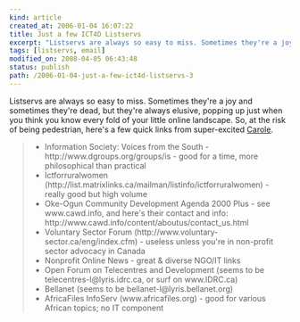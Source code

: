 ```yaml
---
kind: article
created_at: 2006-01-04 16:07:22
title: Just a few ICT4D Listservs
excerpt: "Listservs are always so easy to miss. Sometimes they're a joy and sometimes they're dead, but they're always elusive, popping up just when you think you know every fold of your little online landscape."
tags: [listservs, email]
modified_on: 2008-04-05 06:43:48
status: publish 
path: /2006-01-04-just-a-few-ict4d-listservs-3
---
```


Listservs are always so easy to miss. Sometimes they're a joy and sometimes they're dead, but they're always elusive, popping up just when you think you know every fold of your little online landscape. So, at the risk of being pedestrian, here's a few quick links from super-excited <a href="http://ict4d-think.blogspot.com/">Carole</a>. 

<blockquote class="large">
<ul>
  <li>Information Society: Voices from the South - http://www.dgroups.org/groups/is - good for a time, more philosophical than practical</li>

  <li>Ictforruralwomen (http://list.matrixlinks.ca/mailman/listinfo/ictforruralwomen) - really good but high volume</li>

  <li>Oke-Ogun Community Development Agenda 2000 Plus - see www.cawd.info, and here's their contact and info: http://www.cawd.info/content/aboutus/contact_us.html</li>

  <li>Voluntary Sector Forum (http://www.voluntary-sector.ca/eng/index.cfm) - useless unless you're in non-profit sector advocacy in Canada</li>

  <li>Nonprofit Online News - great & diverse NGO/IT links</li>

  <li>Open Forum on Telecentres and Development (seems to be telecentres-l@lyris.idrc.ca, or surf on www.IDRC.ca)</li>

  <li>Bellanet (seems to be bellanet-l@lyris.bellanet.org)</li>

  <li>AfricaFiles InfoServ (www.africafiles.org) - good for various African topics; no IT component</li></ul> </blockquote>

